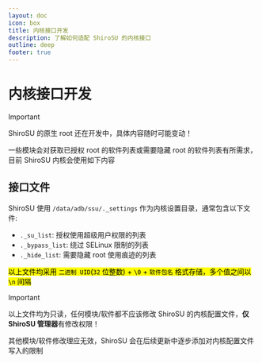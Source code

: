 ```yaml
---
layout: doc
icon: box
title: 内核接口开发
description: 了解如何适配 ShiroSU 的内核接口
outline: deep
footer: true
---
```


# **内核接口开发**

> [!IMPORTANT]
> ShiroSU 的原生 root 还在开发中，具体内容随时可能变动！

一些模块会对获取已授权 root 的软件列表或需要隐藏 root 的软件列表有所需求，
目前 ShiroSU 内核会使用如下内容

## 接口文件

ShiroSU 使用 `/data/adb/ssu/._settings` 作为内核设置目录，通常包含以下文件:

- `._su_list`: 授权使用超级用户权限的列表
- `._bypass_list`: 绕过 SELinux 限制的列表
- `._hide_list`: 需要隐藏 root 使用痕迹的列表

<mark>以上文件均采用 `二进制 UID`(`32` 位整数) + `\0` + `软件包名` 格式存储，多个值之间以 `\n` 间隔</mark>

> [!IMPORTANT]
> 以上文件均为只读，任何模块/软件都不应该修改 ShiroSU 的内核配置文件，**仅 ShiroSU 管理器**有修改权限！
>
> 其他模块/软件修改理应无效，ShiroSU 会在后续更新中逐步添加对内核配置文件写入的限制
